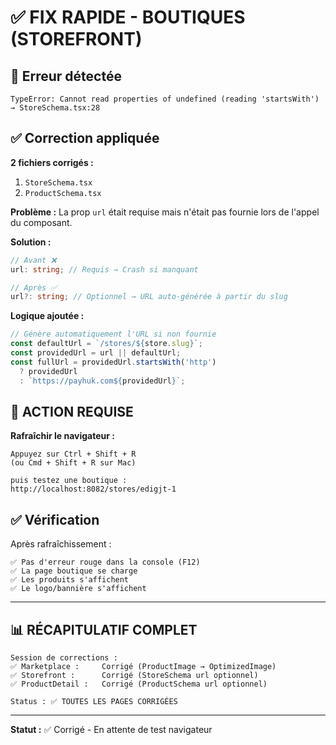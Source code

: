 # ✅ FIX RAPIDE - BOUTIQUES (STOREFRONT)

## 🐛 Erreur détectée

```
TypeError: Cannot read properties of undefined (reading 'startsWith')
→ StoreSchema.tsx:28
```

## ✅ Correction appliquée

**2 fichiers corrigés :**

1. `StoreSchema.tsx`
2. `ProductSchema.tsx`

**Problème :**
La prop `url` était requise mais n'était pas fournie lors de l'appel du composant.

**Solution :**
```typescript
// Avant ❌
url: string; // Requis → Crash si manquant

// Après ✅
url?: string; // Optionnel → URL auto-générée à partir du slug
```

**Logique ajoutée :**
```typescript
// Génère automatiquement l'URL si non fournie
const defaultUrl = `/stores/${store.slug}`;
const providedUrl = url || defaultUrl;
const fullUrl = providedUrl.startsWith('http') 
  ? providedUrl 
  : `https://payhuk.com${providedUrl}`;
```

## 🎯 ACTION REQUISE

**Rafraîchir le navigateur :**

```
Appuyez sur Ctrl + Shift + R
(ou Cmd + Shift + R sur Mac)

puis testez une boutique :
http://localhost:8082/stores/edigjt-1
```

## ✅ Vérification

Après rafraîchissement :

```
✅ Pas d'erreur rouge dans la console (F12)
✅ La page boutique se charge
✅ Les produits s'affichent
✅ Le logo/bannière s'affichent
```

---

## 📊 RÉCAPITULATIF COMPLET

```
Session de corrections :
✅ Marketplace :     Corrigé (ProductImage → OptimizedImage)
✅ Storefront :      Corrigé (StoreSchema url optionnel)
✅ ProductDetail :   Corrigé (ProductSchema url optionnel)

Status : ✅ TOUTES LES PAGES CORRIGÉES
```

---

**Statut :** ✅ Corrigé - En attente de test navigateur



